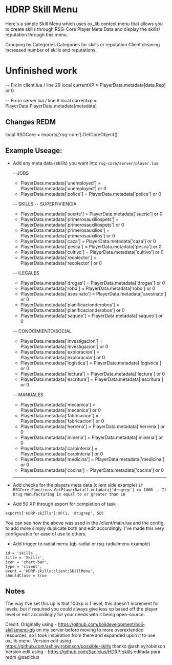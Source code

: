 # HDRP Skill Menu

Here's a simple Skill Menu which uses ox_lib context menu that allows you to create skills through RSG-Core Player Meta Data and display the skills/ reputation through this menu.

Grouping by Categories
Categories for skills or reputation
Client cleaning
Increased number of skills and reputations

# Unfinished work
-- Fix in client.lua / line 29       local currentXP = PlayerData.metadata[data.Rep] or 0

-- Fix in server.lua / line 9        local currentxp = PlayerData.PlayerData.metadata[metadata]

## Changes REDM 

local RSGCore = exports['rsg-core']:GetCoreObject() 

## Example Useage:

- Add any meta data (skills) you want into `rsg-core/server/player.lua` 

    --JOBS
    - PlayerData.metadata['unemployed'] = PlayerData.metadata['unemployed'] or 0
    - PlayerData.metadata['police'] = PlayerData.metadata['police'] or 0

    -- SKILLS
    -- SUPERFIVIENCIA
    - PlayerData.metadata['suerte'] = PlayerData.metadata['suerte'] or 0
    - PlayerData.metadata['primerosauxiliospets'] = PlayerData.metadata['primerosauxiliospets'] or 0
    - PlayerData.metadata['primerosauxilios'] = PlayerData.metadata['primerosauxilios'] or 0
    - PlayerData.metadata['caza'] = PlayerData.metadata['caza'] or 0
    - PlayerData.metadata['pesca'] = PlayerData.metadata['pesca'] or 0
    - PlayerData.metadata['cultivo'] = PlayerData.metadata['cultivo'] or 0
    - PlayerData.metadata['recolector'] = PlayerData.metadata['recolector'] or 0

    -- ILEGALES
    - PlayerData.metadata['drogas'] = PlayerData.metadata['drogas'] or 0
    - PlayerData.metadata['robo'] = PlayerData.metadata['robo'] or 0
    - PlayerData.metadata['asesinato'] = PlayerData.metadata['asesinato'] or 0
    - PlayerData.metadata['planificacionderobos'] = PlayerData.metadata['planificacionderobos'] or 0
    - PlayerData.metadata['saqueo'] = PlayerData.metadata['saqueo'] or 0

    -- CONOCIMIENTO/SOCIAL
    - PlayerData.metadata['investigacion'] = PlayerData.metadata['investigacion'] or 0
    - PlayerData.metadata['exploracion'] = PlayerData.metadata['exploracion'] or 0
    - PlayerData.metadata['logistica'] = PlayerData.metadata['logistica'] or 0
    - PlayerData.metadata['lectura'] = PlayerData.metadata['lectura'] or 0
    - PlayerData.metadata['escritura'] = PlayerData.metadata['escritura'] or 0

   -- MANUALES
    - PlayerData.metadata['mecanica'] = PlayerData.metadata['mecanica'] or 0
    - PlayerData.metadata['fabricacion'] = PlayerData.metadata['fabricacion'] or 0
    - PlayerData.metadata['herreria'] = PlayerData.metadata['herreria'] or 0
    - PlayerData.metadata['mineria'] = PlayerData.metadata['mineria'] or 0
    - PlayerData.metadata['carpinteria'] = PlayerData.metadata['carpinteria'] or 0
    - PlayerData.metadata['medicina'] = PlayerData.metadata['medicina'] or 0
    - PlayerData.metadata['cocina'] = PlayerData.metadata['cocina'] or 0
    ----------------------

- Add checks for the players meta data (client side example)
`if RSGCore.Functions.GetPlayerData().metadata['drugrep'] >= 1000 -- If Drug Manufacturing is equal to or greater than 10`

- Add 50 XP through export for completion of task

`exports['HDRP-skills']:XP(1, 'drugrep', 50)`

You can see how the above was used in the /client/main.lua and the config, to add more simply duplicate both and edit accordingly, I've made this very configurable for ease of use to others.

- Add trigger to radial menu (qb-radial or rsg-radialmenu example)

```
id = 'skills',
title = 'Skills',
icon = 'chart-bar',
type = 'client',
event = 'HDRP-skills:client:SkillMenu',
shouldClose = true
```

## Notes
The way I've set this up is that 100xp is 1 level, this doesn't increment for levels, but if required you could always give less xp based off the player level or edit accordingly for your needs with it being open-source.

Credit:
Originally using - https://github.com/boiidevelopment/boii-skillsmenu-qb on my server before moving to more overextended resources, so I took inspiration from there and expanded upon it to use ox_lib menu.
Version edit using - https://github.com/ashleyjrobinson/possible-skills  thanks @ashleyjrobinson
Version edit using - https://github.com/Sadicius/HDRP-skills editada para redm @sadicius
